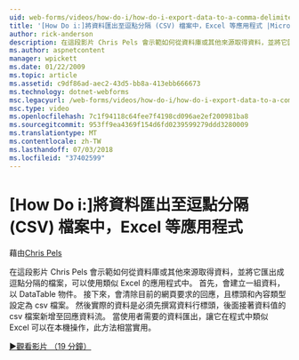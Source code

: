 ```yaml
---
uid: web-forms/videos/how-do-i/how-do-i-export-data-to-a-comma-delimited-csv-file-for-an-application-like-excel
title: '[How Do i:]將資料匯出至逗點分隔 (CSV) 檔案中，Excel 等應用程式 |Microsoft Docs'
author: rick-anderson
description: 在這段影片 Chris Pels 會示範如何從資料庫或其他來源取得資料，並將它匯出成逗點分隔的檔案，可用於應用程式 li...
ms.author: aspnetcontent
manager: wpickett
ms.date: 01/22/2009
ms.topic: article
ms.assetid: c9df86ad-aec2-43d5-bb8a-413ebb666673
ms.technology: dotnet-webforms
msc.legacyurl: /web-forms/videos/how-do-i/how-do-i-export-data-to-a-comma-delimited-csv-file-for-an-application-like-excel
msc.type: video
ms.openlocfilehash: 7c1f94118c64fee7f4198cd096ae2ef200981ba8
ms.sourcegitcommit: 953ff9ea4369f154d6fd0239599279ddd3280009
ms.translationtype: MT
ms.contentlocale: zh-TW
ms.lasthandoff: 07/03/2018
ms.locfileid: "37402599"
---
```

<a name="how-do-i-export-data-to-a-comma-delimited-csv-file-for-an-application-like-excel"></a>[How Do i:]將資料匯出至逗點分隔 (CSV) 檔案中，Excel 等應用程式
====================
藉由[Chris Pels](https://twitter.com/chrispels)

在這段影片 Chris Pels 會示範如何從資料庫或其他來源取得資料，並將它匯出成逗點分隔的檔案，可以使用類似 Excel 的應用程式中。 首先，會建立一組資料，以 DataTable 物件。 接下來，會清除目前的網頁要求的回應，且標頭和內容類型設定為 csv 檔案。 然後實際的資料是必須先撰寫資料行標頭，後面接著資料值的 csv 檔案新增至回應資料流。 當使用者需要的資料匯出，讓它在程式中類似 Excel 可以在本機操作，此方法相當實用。

[&#9654;觀看影片 （19 分鐘）](https://channel9.msdn.com/Blogs/ASP-NET-Site-Videos/how-do-i-export-data-to-a-comma-delimited-csv-file-for-an-application-like-excel)
